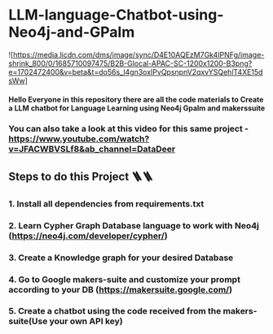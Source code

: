 # LLM-language-Chatbot-using-Neo4j-and-GPalm

![https://media.licdn.com/dms/image/sync/D4E10AQEzM7Gk4IPNFg/image-shrink_800/0/1685710097475/B2B-Glocal-APAC-SC-1200x1200-B3png?e=1702472400&v=beta&t=do56s_l4gn3oxIPvQpsnpnV2qxvYSQehlT4XE15dsWw]


#### Hello Everyone in this repository there are all the code materials to Create a LLM chatbot for Language Learning using Neo4j Gpalm and makerssuite
### You can also take a look at this video for this same project - https://www.youtube.com/watch?v=JFACWBVSLf8&ab_channel=DataDeer

## Steps to do this Project 🪜🪜

### 1. Install all dependencies from requirements.txt
### 2. Learn Cypher Graph Database language to work with Neo4j (https://neo4j.com/developer/cypher/)
### 3. Create a Knowledge graph for your desired Database
### 4. Go to Google makers-suite and customize your prompt according to your DB (https://makersuite.google.com/)
### 5. Create a chatbot using the code received from the makers-suite(Use your own API key)
